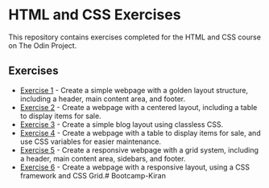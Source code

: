 # HTML and CSS Exercises

This repository contains exercises completed for the HTML and CSS course on The Odin Project.

## Exercises

* [Exercise 1](html-css/ex-1) - Create a simple webpage with a golden layout structure, including a header, main content area, and footer.
* [Exercise 2](html-css/ex-2) - Create a webpage with a centered layout, including a table to display items for sale.
* [Exercise 3](html-css/ex-3) - Create a simple blog layout using classless CSS.
* [Exercise 4](html-css/ex-4) - Create a webpage with a table to display items for sale, and use CSS variables for easier maintenance.
* [Exercise 5](html-css/ex-5) - Create a responsive webpage with a grid system, including a header, main content area, sidebars, and footer.
* [Exercise 6](html-css/ex-6) - Create a webpage with a responsive layout, using a CSS framework and CSS Grid.#   B o o t c a m p - K i r a n  
 